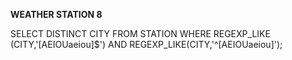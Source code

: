 
**WEATHER STATION 8**

SELECT DISTINCT CITY FROM STATION WHERE REGEXP_LIKE (CITY,'[AEIOUaeiou]$') AND REGEXP_LIKE(CITY,'^[AEIOUaeiou]');